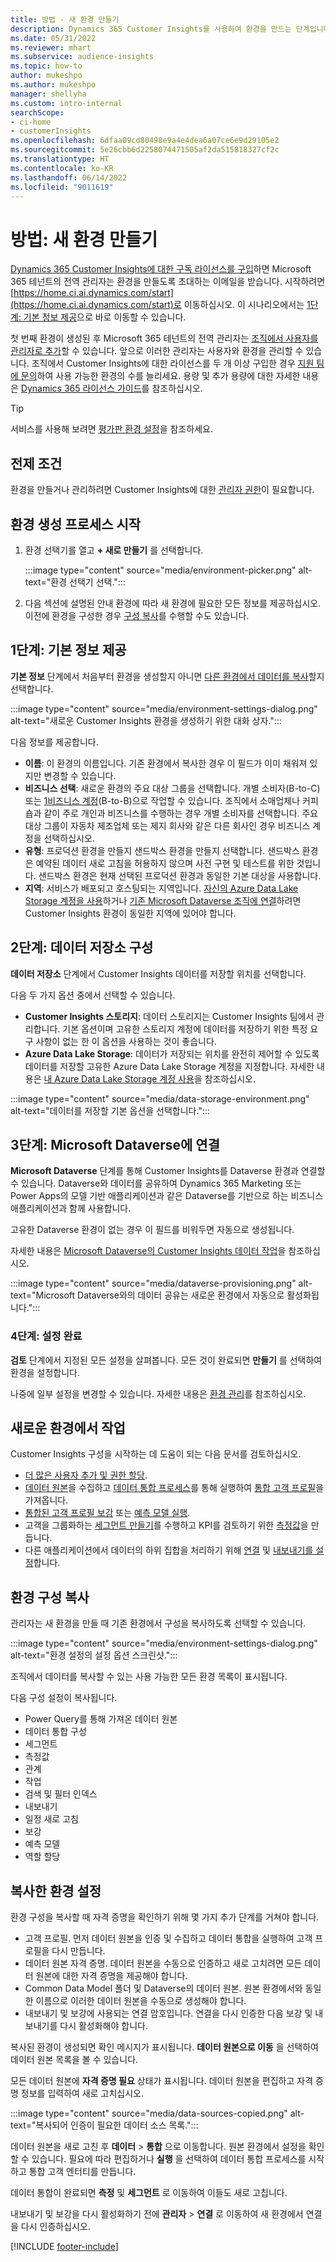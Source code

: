 ```yaml
---
title: 방법 - 새 환경 만들기
description: Dynamics 365 Customer Insights를 사용하여 환경을 만드는 단계입니다.
ms.date: 05/31/2022
ms.reviewer: mhart
ms.subservice: audience-insights
ms.topic: how-to
author: mukeshpo
ms.author: mukeshpo
manager: shellyha
ms.custom: intro-internal
searchScope:
- ci-home
- customerInsights
ms.openlocfilehash: 6dfaa09cd80498e9a4e4dea6a07ce6e9d29105e2
ms.sourcegitcommit: 5e26cbb6d2258074471505af2da515818327cf2c
ms.translationtype: HT
ms.contentlocale: ko-KR
ms.lasthandoff: 06/14/2022
ms.locfileid: "9011619"
---
```

# <a name="how-to-create-a-new-environment"></a>방법: 새 환경 만들기

[Dynamics 365 Customer Insights에 대한 구독 라이선스를 구입](paid-license.md)하면 Microsoft 365 테넌트의 전역 관리자는 환경을 만들도록 초대하는 이메일을 받습니다. 시작하려면 [https://home.ci.ai.dynamics.com/start](https://home.ci.ai.dynamics.com/start)로 이동하십시오. 이 시나리오에서는 [1단계: 기본 정보 제공](#step-1-provide-basic-information)으로 바로 이동할 수 있습니다.

첫 번째 환경이 생성된 후 Microsoft 365 테넌트의 전역 관리자는 [조직에서 사용자를 관리자로 추가](permissions.md)할 수 있습니다. 앞으로 이러한 관리자는 사용자와 환경을 관리할 수 있습니다. 조직에서 Customer Insights에 대한 라이선스를 두 개 이상 구입한 경우 [지원 팀에 문의](https://go.microsoft.com/fwlink/?linkid=2079641)하여 사용 가능한 환경의 수를 늘리세요. 용량 및 추가 용량에 대한 자세한 내용은 [Dynamics 365 라이선스 가이드](https://go.microsoft.com/fwlink/?LinkId=866544)를 참조하십시오.

> [!TIP]
> 서비스를 사용해 보려면 [평가판 환경 설정](trial-signup.md)을 참조하세요.

## <a name="prerequisites"></a>전제 조건

환경을 만들거나 관리하려면 Customer Insights에 대한 [관리자 권한](permissions.md)이 필요합니다.

## <a name="start-the-environment-creation-process"></a>환경 생성 프로세스 시작

1. 환경 선택기를 열고 **+ 새로 만들기** 를 선택합니다.
  
   :::image type="content" source="media/environment-picker.png" alt-text="환경 선택기 선택.":::

1. 다음 섹션에 설명된 안내 환경에 따라 새 환경에 필요한 모든 정보를 제공하십시오. 이전에 환경을 구성한 경우 [구성 복사](#copy-the-environment-configuration)를 수행할 수도 있습니다.

## <a name="step-1-provide-basic-information"></a>1단계: 기본 정보 제공

**기본 정보** 단계에서 처음부터 환경을 생성할지 아니면 [다른 환경에서 데이터를 복사](#copy-the-environment-configuration)할지 선택합니다.

   :::image type="content" source="media/environment-settings-dialog.png" alt-text="새로운 Customer Insights 환경을 생성하기 위한 대화 상자.":::

다음 정보를 제공합니다.

- **이름**: 이 환경의 이름입니다. 기존 환경에서 복사한 경우 이 필드가 이미 채워져 있지만 변경할 수 있습니다.
- **비즈니스 선택**: 새로운 환경의 주요 대상 그룹을 선택합니다. 개별 소비자(B-to-C) 또는 [1비즈니스 계정](work-with-business-accounts.md)(B-to-B)으로 작업할 수 있습니다. 조직에서 소매업체나 커피숍과 같이 주로 개인과 비즈니스를 수행하는 경우 개별 소비자를 선택합니다. 주요 대상 그룹이 자동차 제조업체 또는 제지 회사와 같은 다른 회사인 경우 비즈니스 계정을 선택하십시오.
- **유형**: 프로덕션 환경을 만들지 샌드박스 환경을 만들지 선택합니다. 샌드박스 환경은 예약된 데이터 새로 고침을 허용하지 않으며 사전 구현 및 테스트를 위한 것입니다. 샌드박스 환경은 현재 선택된 프로덕션 환경과 동일한 기본 대상을 사용합니다.
- **지역**: 서비스가 배포되고 호스팅되는 지역입니다. [자신의 Azure Data Lake Storage 계정을 사용](own-data-lake-storage.md)하거나 [기존 Microsoft Dataverse 조직에 연결](customer-insights-dataverse.md)하려면 Customer Insights 환경이 동일한 지역에 있어야 합니다.

## <a name="step-2-configure-data-storage"></a>2단계: 데이터 저장소 구성

**데이터 저장소** 단계에서 Customer Insights 데이터를 저장할 위치를 선택합니다.

다음 두 가지 옵션 중에서 선택할 수 있습니다.

- **Customer Insights 스토리지**: 데이터 스토리지는 Customer Insights 팀에서 관리합니다. 기본 옵션이며 고유한 스토리지 계정에 데이터를 저장하기 위한 특정 요구 사항이 없는 한 이 옵션을 사용하는 것이 좋습니다.
- **Azure Data Lake Storage**: 데이터가 저장되는 위치를 완전히 제어할 수 있도록 데이터를 저장할 고유한 Azure Data Lake Storage 계정을 지정합니다. 자세한 내용은 [내 Azure Data Lake Storage 계정 사용](own-data-lake-storage.md)을 참조하십시오.

:::image type="content" source="media/data-storage-environment.png" alt-text="데이터를 저장할 기본 옵션을 선택합니다.":::

## <a name="step-3-connect-to-microsoft-dataverse"></a>3단계: Microsoft Dataverse에 연결

**Microsoft Dataverse** 단계를 통해 Customer Insights를 Dataverse 환경과 연결할 수 있습니다. Dataverse와 데이터를 공유하여 Dynamics 365 Marketing 또는 Power Apps의 모델 기반 애플리케이션과 같은 Dataverse를 기반으로 하는 비즈니스 애플리케이션과 함께 사용합니다.


고유한 Dataverse 환경이 없는 경우 이 필드를 비워두면 자동으로 생성됩니다.

자세한 내용은 [Microsoft Dataverse의 Customer Insights 데이터 작업](customer-insights-dataverse.md)을 참조하십시오.

:::image type="content" source="media/dataverse-provisioning.png" alt-text="Microsoft Dataverse와의 데이터 공유는 새로운 환경에서 자동으로 활성화됩니다.":::

### <a name="step-4-finalize-the-settings"></a>4단계: 설정 완료

**검토** 단계에서 지정된 모든 설정을 살펴봅니다. 모든 것이 완료되면 **만들기** 를 선택하여 환경을 설정합니다.

나중에 일부 설정을 변경할 수 있습니다. 자세한 내용은 [환경 관리](manage-environments.md)를 참조하십시오.

## <a name="work-with-your-new-environment"></a>새로운 환경에서 작업

Customer Insights 구성을 시작하는 데 도움이 되는 다음 문서를 검토하십시오.

- [더 많은 사용자 추가 및 권한 할당](permissions.md).
- [데이터 원본](data-sources.md)을 수집하고 [데이터 통합 프로세스](data-unification.md)를 통해 실행하여 [통합 고객 프로필](customer-profiles.md)을 가져옵니다.
- [통합된 고객 프로필 보강](enrichment-hub.md) 또는 [예측 모델 실행](predictions-overview.md).
- 고객을 그룹화하는 [세그먼트 만들기](segments.md)를 수행하고 KPI를 검토하기 위한 [측정값](measures.md)을 만듭니다.
- 다른 애플리케이션에서 데이터의 하위 집합을 처리하기 위해 [연결](connections.md) 및 [내보내기를 설정](export-destinations.md)합니다.

## <a name="copy-the-environment-configuration"></a>환경 구성 복사

관리자는 새 환경을 만들 때 기존 환경에서 구성을 복사하도록 선택할 수 있습니다.

:::image type="content" source="media/environment-settings-dialog.png" alt-text="환경 설정의 설정 옵션 스크린샷.":::

조직에서 데이터를 복사할 수 있는 사용 가능한 모든 환경 목록이 표시됩니다.

다음 구성 설정이 복사됩니다.

- Power Query를 통해 가져온 데이터 원본
- 데이터 통합 구성
- 세그먼트
- 측정값
- 관계
- 작업
- 검색 및 필터 인덱스
- 내보내기
- 일정 새로 고침
- 보강
- 예측 모델
- 역할 할당

## <a name="set-up-a-copied-environment"></a>복사한 환경 설정

환경 구성을 복사할 때 자격 증명을 확인하기 위해 몇 가지 추가 단계를 거쳐야 합니다.

- 고객 프로필. 먼저 데이터 원본을 인증 및 수집하고 데이터 통합을 실행하여 고객 프로필을 다시 만듭니다.
- 데이터 원본 자격 증명. 데이터 원본을 수동으로 인증하고 새로 고치려면 모든 데이터 원본에 대한 자격 증명을 제공해야 합니다.
- Common Data Model 폴더 및 Dataverse의 데이터 원본. 원본 환경에서와 동일한 이름으로 이러한 데이터 원본을 수동으로 생성해야 합니다.
- 내보내기 및 보강에 사용되는 연결 암호입니다. 연결을 다시 인증한 다음 보강 및 내보내기를 다시 활성화해야 합니다.

복사된 환경이 생성되면 확인 메시지가 표시됩니다. **데이터 원본으로 이동** 을 선택하여 데이터 원본 목록을 볼 수 있습니다.

모든 데이터 원본에 **자격 증명 필요** 상태가 표시됩니다. 데이터 원본을 편집하고 자격 증명 정보를 입력하여 새로 고치십시오.

:::image type="content" source="media/data-sources-copied.png" alt-text="복사되어 인증이 필요한 데이터 소스 목록.":::

데이터 원본을 새로 고친 후 **데이터** > **통합** 으로 이동합니다. 원본 환경에서 설정을 확인할 수 있습니다. 필요에 따라 편집하거나 **실행** 을 선택하여 데이터 통합 프로세스를 시작하고 통합 고객 엔터티를 만듭니다.

데이터 통합이 완료되면 **측정** 및 **세그먼트** 로 이동하여 이들도 새로 고칩니다.

내보내기 및 보강을 다시 활성화하기 전에 **관리자** > **연결** 로 이동하여 새 환경에서 연결을 다시 인증하십시오.

[!INCLUDE [footer-include](includes/footer-banner.md)]
